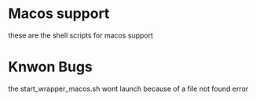 # Macos support
these are the shell scripts for macos support

# Knwon Bugs
the start_wrapper_macos.sh wont launch because of a file not found error
